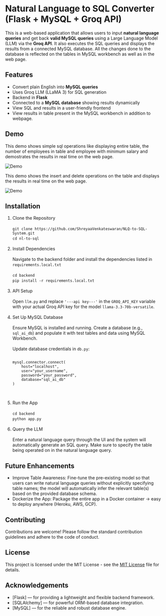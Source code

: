    # Natural Language to SQL Converter (Flask + MySQL + Groq API)

This is a web-based application that allows users to input **natural language queries** and get back **valid MySQL queries** using a Large Language Model (LLM) via the **Groq API**. It also executes the SQL queries and displays the results from a connected MySQL database. All the changes done to the database is reflected on the tables in MySQL workbench as well as in the web page. 


##  Features

-  Convert plain English into **MySQL queries**
-  Uses Groq LLM (LLaMA 3) for SQL generation
-  Backend in **Flask**
-  Connected to a **MySQL database** showing results dynamically
-  View SQL and results in a user-friendly frontend
-  View results in table present in the MySQL workbench in addition to webpage.


##  Demo
This demo shows simple sql operations like displaying entire table, the number of employees in table and employee with minimum salary and demostrates the results in real time on the web page.

![Demo](./assets/demo.gif)

This demo shows the insert and delete operations on the table and displays the results in real time on the web page.

![Demo](./assets/demo2.gif)

##  Installation

<ol>
  <li>
    Clone the Repository  
    <br><br>
    <code>git clone https://github.com/ShreyaaVenkateswaran/NLQ-to-SQL-System.git</code><br>
    <code>cd nl-to-sql</code>
  </li>

  <br>

  <li>
    Install Dependencies  
    <br><br>
    Navigate to the backend folder and install the dependencies listed in <code>requirements.local.txt</code>  
    <br><br>
    <code>cd backend</code><br>
    <code>pip install -r requirements.local.txt</code>
  </li>

  <br>

  <li>
    API Setup  
    <br><br>
    Open <code>llm.py</code> and replace <code>'---api key---'</code> in the <code>GROQ_API_KEY</code> variable with your actual Groq API key for the model <code>llama-3.3-70b-versatile</code>.
  </li>

  <br>

  <li>
    Set Up MySQL Database  
    <br><br>
    Ensure MySQL is installed and running. Create a database (e.g., <code>sql_ai_db</code>) and populate it with test tables and data using MySQL Workbench.<br><br>
    Update database credentials in <code>db.py</code>:
    <pre><code>
mysql.connector.connect(
    host="localhost",
    user="your_username",
    password="your_password",
    database="sql_ai_db"
)
    </code></pre>
  </li>

  <br>

  <li>
    Run the App  
    <br><br>
    <code>cd backend</code><br>
    <code>python app.py</code>
  </li>

  <br>

  <li>
    Query the LLM  
    <br><br>
    Enter a natural language query through the UI and the system will automatically generate an SQL query. Make sure to specify the table being operated on in the natural language query.
  </li>
</ol>

##  Future Enhancements

- Improve Table Awareness:
  Fine-tune the pre-existing model so that users can write natural language queries without explicitly specifying table names; the model will automatically infer the   relevant table(s) based on the provided database schema.
- Dockerize the App:
Package the entire app in a Docker container → easy to deploy anywhere (Heroku, AWS, GCP).

## Contributing 

Contributions are welcome! Please follow the standard contribution guidelines and adhere to the code of conduct.

## License
This project is licensed under the MIT License - see the [MIT License](LICENSE) file for details.

## Acknowledgements
- [Flask] — for providing a lightweight and flexible backend framework.
- [SQLAlchemy] — for powerful ORM-based database integration.
- [MySQL] — for the reliable and robust database engine.








  
